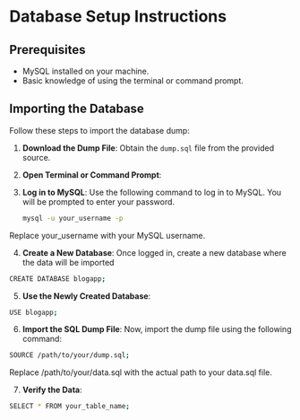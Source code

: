 # Database Setup Instructions

## Prerequisites

- MySQL installed on your machine.
- Basic knowledge of using the terminal or command prompt.

## Importing the Database

Follow these steps to import the database dump:

1. **Download the Dump File**:
   Obtain the `dump.sql` file from the provided source.

2. **Open Terminal or Command Prompt**:

3. **Log in to MySQL**:
   Use the following command to log in to MySQL. You will be prompted to enter your password.

   ```bash
   mysql -u your_username -p
   ```

Replace your_username with your MySQL username.

4. **Create a New Database**:
   Once logged in, create a new database where the data will be imported

```bash
CREATE DATABASE blogapp;
```

5. **Use the Newly Created Database**:

```bash
USE blogapp;
```

6. **Import the SQL Dump File**:
   Now, import the dump file using the following command:

```bash
SOURCE /path/to/your/dump.sql;
```

Replace /path/to/your/data.sql with the actual path to your data.sql file.

7. **Verify the Data**:

```bash
SELECT * FROM your_table_name;
```
